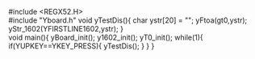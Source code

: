 #include <REGX52.H>	 
#include "Yboard.h"
void yTestDis(){
	char ystr[20] = "";
	yFtoa(gt0,ystr);
	yStr_1602(YFIRSTLINE1602,ystr);
}	 
void main(){
	yBoard_init();
	y1602_init(); 
	yT0_init();
	while(1){
		if(YUPKEY==YKEY_PRESS){
			yTestDis();
		}
	}
}

